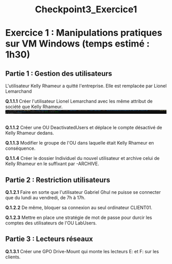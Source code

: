 <div align="center"><H1> Checkpoint3_Exercice1 </H1></div>

# Exercice 1 : Manipulations pratiques sur VM Windows (temps estimé : 1h30)

## Partie 1 : Gestion des utilisateurs
L'utilisateur Kelly Rhameur a quitté l'entreprise.
Elle est remplacée par Lionel Lemarchand

**Q.1.1.1** Créer l'utilisateur Lionel Lemarchand avec les même attribut de société que Kelly Rhameur.  
![VirtualBoxVM_MeK7BzpLoA.png](https://github.com/Skchaper/Checkpoint3/blob/main/Screens/EXO1/VirtualBoxVM_MeK7BzpLoA.png)
![]()

**Q.1.1.2** Créer une OU DeactivatedUsers et déplace le compte désactivé de Kelly Rhameur dedans.

**Q.1.1.3** Modifier le groupe de l'OU dans laquelle était Kelly Rhameur en conséquence.

**Q.1.1.4** Créer le dossier Individuel du nouvel utilisateur et archive celui de Kelly Rhameur en le suffixant par -ARCHIVE.


## Partie 2 : Restriction utilisateurs

**Q.1.2.1** Faire en sorte que l'utilisateur Gabriel Ghul ne puisse se connecter que du lundi au vendredi, de 7h à 17h.

**Q.1.2.2** De même, bloquer sa connexion au seul ordinateur CLIENT01.

**Q.1.2.3** Mettre en place une stratégie de mot de passe pour durcir les comptes des utilisateurs de l'OU LabUsers.


## Partie 3 : Lecteurs réseaux

**Q.1.3.1** Créer une GPO Drive-Mount qui monte les lecteurs E: et F: sur les clients.

